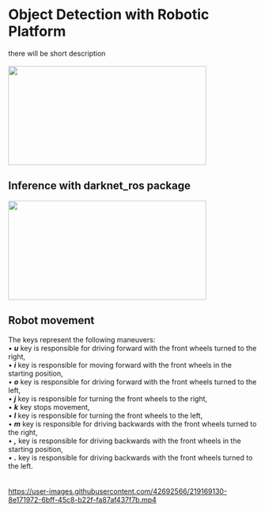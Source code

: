 # Object Detection with Robotic Platform
there will be short description <br/> <br/>
<img src="https://github.com/monsiw/object_detection_yolov5/blob/main/images/2.png" data-canonical-src="https://github.com/monsiw/object_detection_yolov5/blob/main/images/2.png" width="400" height="200" />
## Inference with darknet_ros package
<img src="https://github.com/monsiw/object_detection_yolov5/blob/main/images/1.png" data-canonical-src="https://github.com/monsiw/object_detection_yolov5/blob/main/images/1.png" width="400" height="200" /> <br/>
## Robot movement <br/>
The keys represent the following maneuvers: <br/>
• __*u*__  key is responsible for driving forward with the front wheels turned to the right, <br/>
• __*i*__  key is responsible for moving forward with the front wheels in the starting position, <br/>
• __*o*__  key is responsible for driving forward with the front wheels turned to the left, <br/>
• __*j*__  key is responsible for turning the front wheels to the right, <br/>
• __*k*__  key stops movement, <br/>
• __*l*__  key is responsible for turning the front wheels to the left, <br/>
• __*m*__  key is responsible for driving backwards with the front wheels turned to the right, <br/>
• __*,*__  key is responsible for driving backwards with the front wheels in the starting position, <br/>
• __*.*__  key is responsible for driving backwards with the front wheels turned to the left. <br/>
<br/><br/>
https://user-images.githubusercontent.com/42692566/219169130-8e171972-6bff-45c8-b22f-fa87af437f7b.mp4

